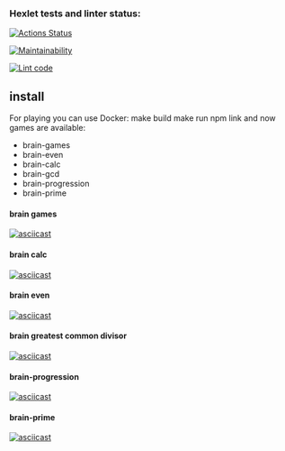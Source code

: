 ### Hexlet tests and linter status:

[![Actions Status](https://github.com/Alayzcer/backend-project-lvl1/workflows/hexlet-check/badge.svg)](https://github.com/Alayzcer/backend-project-lvl1/actions)

[![Maintainability](https://api.codeclimate.com/v1/badges/a99a88d28ad37a79dbf6/maintainability)](https://github.com/Alayzcer/backend-project-lvl1)

[![Lint code](https://github.com/Alayzcer/backend-project-lvl1/actions/workflows/lint-sources.yml/badge.svg)](https://github.com/Alayzcer/backend-project-lvl1/actions/workflows/lint-sources.yml)

## install

For playing you can use Docker:
make build
make run
npm link
and now games are available:

- brain-games
- brain-even
- brain-calc
- brain-gcd
- brain-progression
- brain-prime

#### brain games

[![asciicast](https://asciinema.org/a/404246.svg)](https://asciinema.org/a/404246)

#### brain calc

[![asciicast](https://asciinema.org/a/404248.svg)](https://asciinema.org/a/404248)

#### brain even

[![asciicast](https://asciinema.org/a/404249.svg)](https://asciinema.org/a/404249)

#### brain greatest common divisor

[![asciicast](https://asciinema.org/a/404250.svg)](https://asciinema.org/a/404250)

#### brain-progression

[![asciicast](https://asciinema.org/a/404252.svg)](https://asciinema.org/a/404252)

#### brain-prime

[![asciicast](https://asciinema.org/a/404251.svg)](https://asciinema.org/a/404251)
